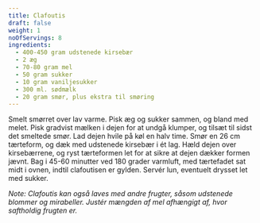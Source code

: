 ```yaml
---
title: Clafoutis
draft: false
weight: 1
noOfServings: 8
ingredients:
  - 400-450 gram udstenede kirsebær
  - 2 æg
  - 70-80 gram mel
  - 50 gram sukker
  - 10 gram vaniljesukker
  - 300 ml. sødmælk
  - 20 gram smør, plus ekstra til smøring
---
```


Smelt smørret over lav varme. Pisk æg og sukker sammen, og bland med
melet. Pisk gradvist mælken i dejen for at undgå klumper, og tilsæt til
sidst det smeltede smør. Lad dejen hvile på køl en halv time. Smør en 26
cm tærteform, og dæk med udstenede kirsebær i ét lag. Hæld dejen over
kirsebærrene, og ryst tærteformen let for at sikre at dejen dækker
formen jævnt. Bag i 45-60 minutter ved 180 grader varmluft, med
tærtefadet sat midt i ovnen, indtil clafoutisen er gylden. Servér lun,
eventuelt drysset let med sukker.

*Note: Clafoutis kan også laves med andre frugter, såsom udstenede
blommer og mirabeller. Justér mængden af mel afhængigt af, hvor
saftholdig frugten er.*

